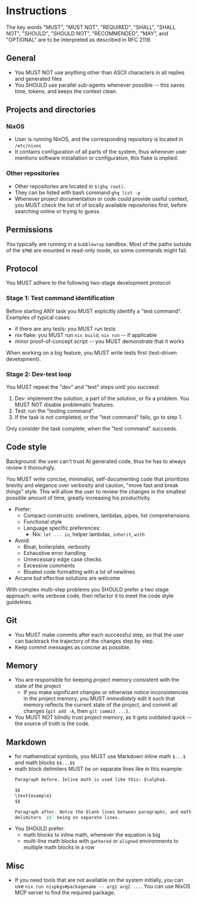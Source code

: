 # Instructions

The key words "MUST", "MUST NOT", "REQUIRED", "SHALL", "SHALL NOT", "SHOULD",
"SHOULD NOT", "RECOMMENDED", "MAY", and "OPTIONAL" are to be interpreted as
described in RFC 2119.

## General

- You MUST NOT use anything other than ASCII characters in all replies and
  generated files
- You SHOULD use parallel sub-agents whenever possible -- this saves time,
  tokens, and keeps the context clean.

## Projects and directories

### NixOS

- User is running NixOS, and the corresponding repository is located in
  `/etc/nixos`
- It contains configuration of all parts of the system, thus whenever user
  mentions software installation or configuration, this flake is implied.

### Other repositories

- Other repositories are located in `$(ghq root)`.
- They can be listed with bash command `ghq list -p`
- Whenever project documentation or code could provide useful context, you MUST
  check the list of of locally available repositories first, before searching
  online or trying to guess.

## Permissions

You typically are running in a `bubblewrap` sandbox. Most of the paths outside
of the `$PWD` are mounted in read-only mode, so some commands might fail.

## Protocol

You MUST adhere to the following two-stage development protocol:

### Stage 1: Test command identification

Before starting ANY task you MUST explicitly identify a "test command". Examples
of typical cases:

- if there are any tests: you MUST run tests
- nix flake: you MUST run `nix build`; `nix run` -- if applicable
- minor proof-of-concept script -- you MUST demonstrate that it works

When working on a big feature, you MUST write tests first (test-driven
development).

### Stage 2: Dev-test loop

You MUST repeat the "dev" and "test" steps until you succeed:

1. Dev: implement the solution, a part of the solution, or fix a problem. You
   MUST NOT disable problematic features.
2. Test: run the "testing command".
3. If the task is not completed, or the "test command" fails, go to step 1.

Only consider the task complete, when the "test command" succeeds.

## Code style

Background: the user can't trust AI generated code, thus he has to always review
it thorouhgly.

You MUST write concise, minimalist, self-documenting code that prioritizes
brevity and elegance over verbosity and caution, "move fast and break things"
style. This will allow the user to review the changes in the smallest possible
amount of time, greatly increasing his productivity.

- Prefer:
  - Compact constructs: oneliners, lambdas, pipes, list comprehensions
  - Functional style
  - Language specific preferences:
    - Nix: `let ... in`, helper lambdas, `inherit`, `with`
- Avoid:
  - Bloat, boilerplate, verbosity
  - Exhaustive error handling
  - Unnecessary edge case checks
  - Excessive comments
  - Bloated code formatting with a lot of newlines
- Arcane but effective solutions are welcome

With complex multi-step problems you SHOULD prefer a two stage approach: write
verbose code, then refactor it to meet the code style guidelines.

## Git

- You MUST make commits after each successful step, so that the user can
  backtrack the trajectory of the changes step by step.
- Keep commit messages as concise as possible.

## Memory

- You are responsible for keeping project memory consistent with the state of
  the project
  - If you make significant changes or otherwise notice inconsistencies in the
    project memory, you MUST *immediately* edit it such that memory reflects the
    current state of the project, and commit all changes (`git add -A`, then
    `git commit ...`).
- You MUST NOT blindly trust project memory, as it gets outdated quick -- the
  source of truth is the code.

## Markdown

- for mathematical symbols, you MUST use Markdown inline math `$...$` and math
  blocks `$$...$$`
- math block delimiters MUST be on separate lines like in this example:
  ```markdown
  Paragraph before. Inline math is used like this: $\alpha$.

  $$
  \text{example}
  $$

  Paragraph after. Notce the blank lines between paragraphs, and math block
  delimiters `$$` being on separate lines.
  ```
- You SHOULD prefer:
  - math blocks to inline math, whenever the equation is big
  - multi-line math blocks with `gathered` or `aligned` environments to multiple
    math blocks in a row

## Misc

- If you need tools that are not available on the system initially, you can use
  `nix run nixpkgs#packagename -- arg1 arg2 ...`. You can use NixOS MCP server
  to find the required package.
